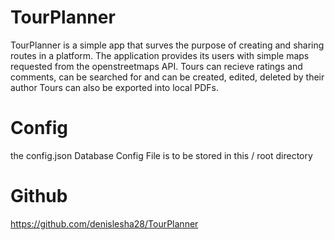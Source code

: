 # TourPlanner
TourPlanner is a simple app that surves the purpose of creating and sharing routes in a platform. 
The application provides its users with simple maps requested from the openstreetmaps API. 
Tours can recieve ratings and comments, can be searched for and can be created, edited, deleted by their author
Tours can also be exported into local PDFs.
# Config
the config.json Database Config File is to be stored in this / root directory
# Github
https://github.com/denislesha28/TourPlanner
